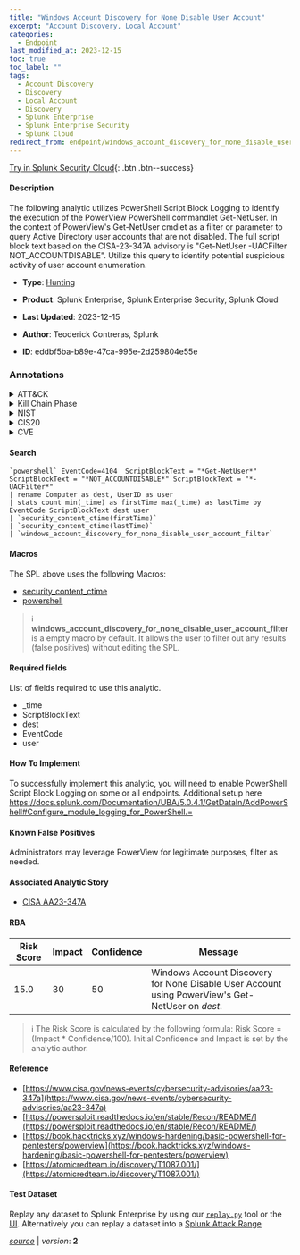 ```yaml
---
title: "Windows Account Discovery for None Disable User Account"
excerpt: "Account Discovery, Local Account"
categories:
  - Endpoint
last_modified_at: 2023-12-15
toc: true
toc_label: ""
tags:
  - Account Discovery
  - Discovery
  - Local Account
  - Discovery
  - Splunk Enterprise
  - Splunk Enterprise Security
  - Splunk Cloud
redirect_from: endpoint/windows_account_discovery_for_none_disable_user_account/
---
```




[Try in Splunk Security Cloud](https://www.splunk.com/en_us/cyber-security.html){: .btn .btn--success}

#### Description

The following analytic utilizes PowerShell Script Block Logging to identify the execution of the PowerView PowerShell commandlet Get-NetUser. In the context of PowerView&#39;s Get-NetUser cmdlet as a filter or parameter to query Active Directory user accounts that are not disabled. The full script block text based on the CISA-23-347A advisory is &#34;Get-NetUser -UACFilter NOT_ACCOUNTDISABLE&#34;. Utilize this query to identify potential suspicious activity of user account enumeration.

- **Type**: [Hunting](https://github.com/splunk/security_content/wiki/Detection-Analytic-Types)
- **Product**: Splunk Enterprise, Splunk Enterprise Security, Splunk Cloud

- **Last Updated**: 2023-12-15
- **Author**: Teoderick Contreras, Splunk
- **ID**: eddbf5ba-b89e-47ca-995e-2d259804e55e

### Annotations
<details>
  <summary>ATT&CK</summary>

<div markdown="1">

#### [ATT&CK](https://attack.mitre.org/)

| ID          | Technique   | Tactic         |
| ----------- | ----------- |--------------- |
| [T1087](https://attack.mitre.org/techniques/T1087/) | Account Discovery | Discovery |

| [T1087.001](https://attack.mitre.org/techniques/T1087/001/) | Local Account | Discovery |

</div>
</details>


<details>
  <summary>Kill Chain Phase</summary>

<div markdown="1">

* Exploitation


</div>
</details>


<details>
  <summary>NIST</summary>

<div markdown="1">

* DE.AE



</div>
</details>

<details>
  <summary>CIS20</summary>

<div markdown="1">

* CIS 10



</div>
</details>

<details>
  <summary>CVE</summary>

<div markdown="1">


</div>
</details>


#### Search

```
`powershell` EventCode=4104  ScriptBlockText = "*Get-NetUser*" ScriptBlockText = "*NOT_ACCOUNTDISABLE*" ScriptBlockText = "*-UACFilter*" 
| rename Computer as dest, UserID as user 
| stats count min(_time) as firstTime max(_time) as lastTime by EventCode ScriptBlockText dest user 
| `security_content_ctime(firstTime)` 
| `security_content_ctime(lastTime)` 
| `windows_account_discovery_for_none_disable_user_account_filter`
```

#### Macros
The SPL above uses the following Macros:
* [security_content_ctime](https://github.com/splunk/security_content/blob/develop/macros/security_content_ctime.yml)
* [powershell](https://github.com/splunk/security_content/blob/develop/macros/powershell.yml)

> :information_source:
> **windows_account_discovery_for_none_disable_user_account_filter** is a empty macro by default. It allows the user to filter out any results (false positives) without editing the SPL.



#### Required fields
List of fields required to use this analytic.
* _time
* ScriptBlockText
* dest
* EventCode
* user



#### How To Implement
To successfully implement this analytic, you will need to enable PowerShell Script Block Logging on some or all endpoints. Additional setup here https://docs.splunk.com/Documentation/UBA/5.0.4.1/GetDataIn/AddPowerShell#Configure_module_logging_for_PowerShell.=
#### Known False Positives
Administrators may leverage PowerView for legitimate purposes, filter as needed.

#### Associated Analytic Story
* [CISA AA23-347A](/stories/cisa_aa23-347a)




#### RBA

| Risk Score  | Impact      | Confidence   | Message      |
| ----------- | ----------- |--------------|--------------|
| 15.0 | 30 | 50 | Windows Account Discovery for None Disable User Account using PowerView&#39;s Get-NetUser on $dest$. |


> :information_source:
> The Risk Score is calculated by the following formula: Risk Score = (Impact * Confidence/100). Initial Confidence and Impact is set by the analytic author.


#### Reference

* [https://www.cisa.gov/news-events/cybersecurity-advisories/aa23-347a](https://www.cisa.gov/news-events/cybersecurity-advisories/aa23-347a)
* [https://powersploit.readthedocs.io/en/stable/Recon/README/](https://powersploit.readthedocs.io/en/stable/Recon/README/)
* [https://book.hacktricks.xyz/windows-hardening/basic-powershell-for-pentesters/powerview](https://book.hacktricks.xyz/windows-hardening/basic-powershell-for-pentesters/powerview)
* [https://atomicredteam.io/discovery/T1087.001/](https://atomicredteam.io/discovery/T1087.001/)



#### Test Dataset
Replay any dataset to Splunk Enterprise by using our [`replay.py`](https://github.com/splunk/attack_data#using-replaypy) tool or the [UI](https://github.com/splunk/attack_data#using-ui).
Alternatively you can replay a dataset into a [Splunk Attack Range](https://github.com/splunk/attack_range#replay-dumps-into-attack-range-splunk-server)




[*source*](https://github.com/splunk/security_content/tree/develop/detections/endpoint/windows_account_discovery_for_none_disable_user_account.yml) \| *version*: **2**